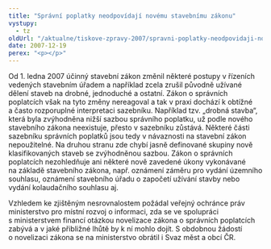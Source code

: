 ```yaml
---
title: "Správní poplatky neodpovídají novému stavebnímu zákonu"
vystupy:
  - tz
oldUrl: "/aktualne/tiskove-zpravy-2007/spravni-poplatky-neodpovidaji-novemu-stavebnimu-zakonu"
date: 2007-12-19
perex: "<p></p>"
---
```


<!-- imported from the old website -->

<p class="Normln-web">Od 1. ledna 2007 účinný stavební zákon změnil některé postupy v řízeních vedených stavebním úřadem a například zcela zrušil původně užívané dělení staveb na drobné, jednoduché a ostatní. Zákon o správních poplatcích však na tyto změny nereagoval a tak v praxi dochází k obtížné a často rozporuplné interpretaci sazebníku. Například tzv. „drobná stavba“, která byla zvýhodněna nižší sazbou správního poplatku, už podle nového stavebního zákona neexistuje, přesto v sazebníku zůstává. Některé části sazebníku správních poplatků jsou tedy v návaznosti na stavební zákon nepoužitelné. Na druhou stranu zde chybí jasně definované skupiny nově klasifikovaných staveb se zvýhodněnou sazbou. Zákon o správních poplatcích nezohledňuje ani některé nově zavedené úkony vykonávané na základě stavebního zákona, např. oznámení záměru pro vydání územního souhlasu, oznámení stavebního úřadu o započetí užívání stavby nebo vydání kolaudačního souhlasu aj.</p><p class="Normln-web">Vzhledem ke zjištěným nesrovnalostem požádal veřejný ochránce práv ministerstvo pro místní rozvoj o informaci, zda se ve spolupráci s ministerstvem financí otázkou novelizace zákona o správních poplatcích zabývá a v jaké přibližné lhůtě by k ní mohlo dojít. S obdobnou žádostí o novelizaci zákona se na ministerstvo obrátil i Svaz měst a obcí ČR.</p><p class="Normln"> </p>
